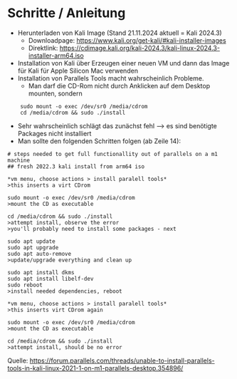 # Schritte / Anleitung

- Herunterladen von Kali Image (Stand 21.11.2024 aktuell = Kali 2024.3)
	- Downloadpage: https://www.kali.org/get-kali/#kali-installer-images
	- Direktlink: https://cdimage.kali.org/kali-2024.3/kali-linux-2024.3-installer-arm64.iso
- Installation von Kali über Erzeugen einer neuen VM und dann das Image für Kali für Apple Silicon Mac verwenden
- Installation von Parallels Tools macht wahrscheinlich Probleme. 
	- Man darf die CD-Rom nicht durch Anklicken auf dem Desktop mounten, sondern 
```
	sudo mount -o exec /dev/sr0 /media/cdrom
	cd /media/cdrom && sudo ./install
```

- Sehr wahrscheinlich schlägt das zunächst fehl --> es sind benötigte Packages nicht installiert
- Man sollte den folgenden Schritten folgen (ab Zeile 14):

```
# steps needed to get full functionallity out of parallels on a m1 machine
## fresh 2022.3 kali install from arm64 iso

*vm menu, choose actions > install paralell tools*
>this inserts a virt CDrom

sudo mount -o exec /dev/sr0 /media/cdrom
>mount the CD as executable

cd /media/cdrom && sudo ./install
>attempt install, observe the error
>you'll probably need to install some packages - next

sudo apt update 
sudo apt upgrade 
sudo apt auto-remove
>update/upgrade everything and clean up

sudo apt install dkms 
sudo apt install libelf-dev 
sudo reboot
>install needed dependencies, reboot

*vm menu, choose actions > install paralell tools*
>this inserts virt CDrom again

sudo mount -o exec /dev/sr0 /media/cdrom
>mount the CD as executable

cd /media/cdrom && sudo ./install
>attempt install, should be no error
```

Quelle: https://forum.parallels.com/threads/unable-to-install-parallels-tools-in-kali-linux-2021-1-on-m1-parallels-desktop.354896/

